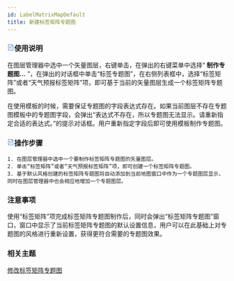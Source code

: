 ```yaml
---
id: LabelMatrixMapDefault
title: 新建标签矩阵专题图
---
```

### ![](../../img/read.gif)使用说明

在图层管理器中选中一个矢量图层，右键单击，在弹出的右键菜单中选择“ **制作专题图...**
”，在弹出的对话框中单击“标签专题图”，在右侧列表框中，选择“标签矩阵”或者“天气预报标签矩阵”项，即可基于当前的矢量图层生成一个标签矩阵专题图。

在使用模板的时候，需要保证专题图的字段表达式存在。如果当前图层不存在专题图模板中的专题图字段，会弹出“表达式不存在，所以专题图无法显示。请重新指定合适的表达式。”的提示对话框。用户重新指定字段后即可使用模板制作专题图。

### ![](../../img/read.gif)操作步骤

    1. 在图层管理器中选中一个要制作标签矩阵专题图的矢量图层。
    2. 单击“标签矩阵”或者“天气预报标签矩阵”项，即可创建一个标签矩阵专题图。
    3. 基于默认风格创建的标签矩阵专题图将自动添加到当前地图窗口中作为一个专题图层显示，同时在图层管理器中也会相应地增加一个专题图层。

### 注意事项

使用“标签矩阵”项完成标签矩阵专题图制作后，同时会弹出“标签矩阵专题图”窗口，窗口中显示了当前标签矩阵专题图的默认设置信息，用户可以在此基础上对专题图的风格进行重新设置，获得更符合需要的专题图效果。

### 相关主题

 [修改标签矩阵专题图](LabelMatrixMapDia)

